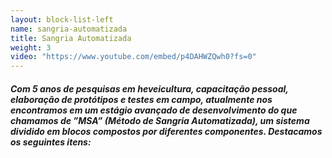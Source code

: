 ```yaml
---
layout: block-list-left
name: sangria-automatizada
title: Sangria Automatizada
weight: 3
video: "https://www.youtube.com/embed/p4DAHWZQwh0?fs=0"
---
```

##### Com 5 anos de pesquisas em heveicultura, capacitação pessoal, elaboração de protótipos e testes em campo, atualmente nos encontramos em um estágio avançado de desenvolvimento do que chamamos de ”MSA” (Método de Sangria Automatizada), um sistema dividido em blocos compostos por diferentes componentes. Destacamos os seguintes itens: